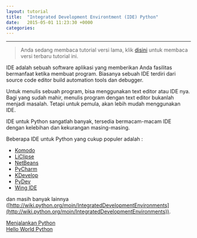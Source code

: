 ```yaml
---
layout: tutorial
title:  "Integrated Development Environtment (IDE) Python"
date:   2015-05-01 11:23:30 +0000
categories:
---
```


---
> Anda sedang membaca tutorial versi lama, klik [disini](/tutorial/instalasi-python) untuk membaca versi terbaru tutorial ini.

IDE adalah sebuah software aplikasi yang memberikan Anda fasilitas bermanfaat ketika membuat program. Biasanya sebuah IDE terdiri dari source code editor build automation tools dan debugger.

Untuk menulis sebuah program, bisa menggunakan text editor atau IDE nya. Bagi yang sudah mahir, menulis program dengan text editor bukanlah menjadi masalah. Tetapi untuk pemula, akan lebih mudah menggunakan IDE.

IDE untuk Python sangatlah banyak, tersedia bermacam-macam IDE dengan kelebihan dan kekurangan masing-masing. 

Beberapa IDE untuk Python yang cukup populer adalah :
- [Komodo](https://wiki.python.org/moin/Komodo)
- [LiClipse](http://www.liclipse.com/)
- [NetBeans](https://wiki.python.org/moin/NetBeans)
- [PyCharm](http://www.jetbrains.com/pycharm/)
- [KDevelop](http://kdevelop.org/)
- [PyDev](https://wiki.python.org/moin/PyDev)
- [Wing IDE](http://wingware.com/)

dan masih banyak lainnya ([http://wiki.python.org/moin/IntegratedDevelopmentEnvironments](http://wiki.python.org/moin/IntegratedDevelopmentEnvironments)). 



<div class="row navigation-tutorial">
    <div class="col-md-6 prev-tutorial">
        <a href="/2015/05/menjalankan-python.html"><i class="fas fa-arrow-circle-left"></i>Menjalankan Python</a>
    </div>
    <div class="col-md-6 next-tutorial">
        <a href="/2015/05/hello-world-python.html" class="hoverable">Hello World Python<i class="fas fa-arrow-circle-right"></i></a>
    </div>
</div>
